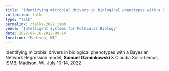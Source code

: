 ```yaml
---
title: "Identifying microbial drivers in biological phenotypes with a Bayesian Network Regression model"
collection: talks
type: "Talk"
permalink: /talks/2022_ismb
venue: "Intelligent Systems for Molecular Biology"
date: 2022-09-10-2022-09-14
location: "Madison, WI"
---
```


Identifying microbial drivers in biological phenotypes with a Bayesian Network Regression model, **Samuel Ozminkowski** & Claudia Solís-Lemus,
ISMB, Madison, WI, July 10-14, 2022